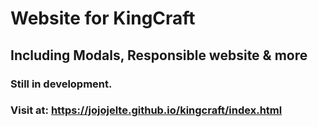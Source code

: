 # Website for KingCraft
## Including Modals, Responsible website & more
### Still in development.

### Visit at: https://jojojelte.github.io/kingcraft/index.html


